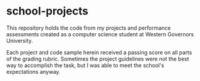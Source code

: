 # school-projects

This repository holds the code from my projects and performance assessments
created as a computer science student at Western Governors University.

Each project and code sample herein received a passing score on all parts of
the grading rubric. Sometimes the project guidelines were not the best way to
accomplish the task, but I was able to meet the school's expectations anyway.
